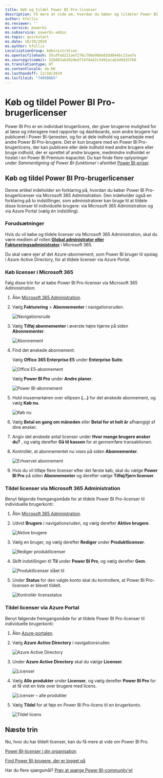 ```yaml
---
title: Køb og tildel Power BI Pro-licenser
description: Få mere at vide om, hvordan du køber og tildeler Power BI Pro-licenser, så dine brugere kan få adgang til indhold og samarbejde med kolleger i Power BI-tjenesten.
author: kfollis
ms.reviewer: ''
ms.service: powerbi
ms.subservice: powerbi-admin
ms.topic: quickstart
ms.date: 10/29/2019
ms.author: kfollis
LocalizationGroup: Administration
ms.openlocfilehash: 55cdfad221aef276c790e98de83dd844bc13aafe
ms.sourcegitcommit: 320d83ab392ded71bfda42c5491acab3d9d357b0
ms.translationtype: HT
ms.contentlocale: da-DK
ms.lasthandoff: 12/10/2019
ms.locfileid: "74958665"
---
```

# <a name="purchase-and-assign-power-bi-pro-user-licenses"></a>Køb og tildel Power BI Pro-brugerlicenser

Power BI Pro er en individuel brugerlicens, der giver brugerne mulighed for at læse og interagere med rapporter og dashboards, som andre brugere har publiceret i Power BI-tjenesten, og for at dele indhold og samarbejde med andre Power BI Pro-brugere. Det er kun brugere med en Power BI Pro-brugerlicens, der kan publicere eller dele indhold med andre brugere eller bruge indhold, der er oprettet af andre brugere, medmindre indholdet er hostet i en Power BI Premium-kapacitet. Du kan finde flere oplysninger under _Sammenligning af Power BI-funktioner_ i afsnittet [Power BI-priser](https://powerbi.microsoft.com/pricing/).

## <a name="purchase-and-assign-power-bi-pro-user-licenses"></a>Køb og tildel Power BI Pro-brugerlicenser

Denne artikel indeholder en forklaring på, hvordan du køber Power BI Pro-brugerlicenser via Microsoft 365 Administration. Den indeholder også en forklaring på to indstillinger, som administratorer kan bruge til at tildele disse licenser til individuelle brugere: via Microsoft 365 Administration og via Azure Portal (vælg én indstilling).

### <a name="prerequisites"></a>Forudsætninger

Hvis du vil købe og tildele licenser via Microsoft 365 Administration, skal du være medlem af rollen **[Global administrator eller Faktureringsadministrator](https://support.office.com/article/about-office-365-admin-roles-da585eea-f576-4f55-a1e0-87090b6aaa9d)** i Microsoft 365.

Du skal være ejer af det Azure-abonnement, som Power BI bruger til opslag i Azure Active Directory, for at tildele licenser via Azure Portal.

### <a name="purchase-licenses-in-microsoft-365"></a>Køb licenser i Microsoft 365

Følg disse trin for at købe Power BI Pro-licenser via Microsoft 365 Administration:

1. Åbn [Microsoft 365 Administration](https://portal.office.com/adminportal/home#/homepage).

2. Vælg **Fakturering** > **Abonnementer** i navigationsruden.

    ![Navigationsrude](media/service-admin-purchasing-power-bi-pro/service-purchasing-power-bi-pro-01.png)

3. Vælg **Tilføj abonnementer** i øverste højre hjørne på siden **Abonnementer**.

    ![Abonnement](media/service-admin-purchasing-power-bi-pro/service-purchasing-power-bi-pro-02.png)

4. Find det ønskede abonnement:

    Vælg **Office 365 Enterprise E5** under **Enterprise Suite**.

    ![Office E5-abonnement](media/service-admin-purchasing-power-bi-pro/service-purchasing-power-bi-pro-03.png)

    Vælg **Power BI Pro** under **Andre planer**.

    ![Power BI-abonnement](media/service-admin-purchasing-power-bi-pro/service-purchasing-power-bi-pro-04.png)

5. Hold musemarkøren over ellipsen **(…)** for det ønskede abonnement, og vælg **Køb nu**.

    ![Køb nu](media/service-admin-purchasing-power-bi-pro/service-purchasing-power-bi-pro-05.png)

6. Vælg **Betal en gang om måneden** eller **Betal for et helt år** afhængigt af dine ønsker.

7. Angiv det ønskede antal licenser under **Hvor mange brugere ønsker du?** , og vælg derefter **Gå til kassen** for at gennemføre transaktionen.

8. Kontrollér, at abonnementet nu vises på siden **Abonnementer**.

   ![Erhvervet abonnement](media/service-admin-purchasing-power-bi-pro/service-purchasing-power-bi-pro-06.png)

9. Hvis du vil tilføje flere licenser efter det første køb, skal du vælge **Power BI Pro** på siden **Abonnementer** og derefter vælge **Tilføj/fjern licenser**.

### <a name="assign-licenses-in-the-microsoft-365-admin-center"></a>Tildel licenser via Microsoft 365 Administration

Benyt følgende fremgangsmåde for at tildele Power BI Pro-licenser til individuelle brugerkonti:

1. Åbn [Microsoft 365 Administration](https://portal.office.com/adminportal/home#/homepage).

2. Udvid **Brugere** i navigationsruden, og vælg derefter **Aktive brugere**.

    ![Aktive brugere](media/service-admin-purchasing-power-bi-pro/service-assigning-power-bi-pro-licenses-05.png)

3. Vælg en bruger, og vælg derefter **Rediger** under **Produktlicenser**.

    ![Rediger produktlicenser](media/service-admin-purchasing-power-bi-pro/service-assigning-power-bi-pro-licenses-06.png)

4. Skift indstillingen til **Til** under **Power BI Pro**, og vælg derefter **Gem**.

    ![Produktlicenser slået til](media/service-admin-purchasing-power-bi-pro/service-assigning-power-bi-pro-licenses-07.png)

5. Under **Status** for den valgte konto skal du kontrollere, at Power BI Pro-licensen er blevet tildelt.

    ![Kontrollér licensstatus](media/service-admin-purchasing-power-bi-pro/service-assigning-power-bi-pro-licenses-08.png)

### <a name="assign-licenses-in-the-azure-portal"></a>Tildel licenser via Azure Portal

Benyt følgende fremgangsmåde for at tildele Power BI Pro-licenser til individuelle brugerkonti:

1. Åbn [Azure-portalen](https://ms.portal.azure.com/#@microsoft.onmicrosoft.com/dashboard/private/39bc3cf7-31a4-43f6-954c-f2d69ca2f0).

2. Vælg **Azure Active Directory** i navigationsruden.

    ![Azure Active Directory](media/service-admin-purchasing-power-bi-pro/service-assigning-power-bi-pro-licenses-01.png)

3. Under **Azure Active Directory** skal du vælge **Licenser**.

    ![Licenser](media/service-admin-purchasing-power-bi-pro/service-assigning-power-bi-pro-licenses-02.png)

4. Vælg **Alle produkter** under **Licenser**, og vælg derefter **Power BI Pro** for at få vist en liste over brugere med licens.

    ![Licenser – alle produkter](media/service-admin-purchasing-power-bi-pro/service-assigning-power-bi-pro-licenses-03.png)

5. Vælg **Tildel** for at føje en Power BI Pro-licens til en brugerkonto.

    ![Tildel licens](media/service-admin-purchasing-power-bi-pro/service-assigning-power-bi-pro-licenses-04.png)

## <a name="next-steps"></a>Næste trin

Nu, hvor du har tildelt licenser, kan du få mere at vide om Power BI Pro.

[Power BI-licenser i din organisation](service-admin-licensing-organization.md)

[Find Power BI-brugere, der er logget på](service-admin-access-usage.md)

Har du flere spørgsmål? [Prøv at spørge Power BI-community'et](https://community.powerbi.com/)
